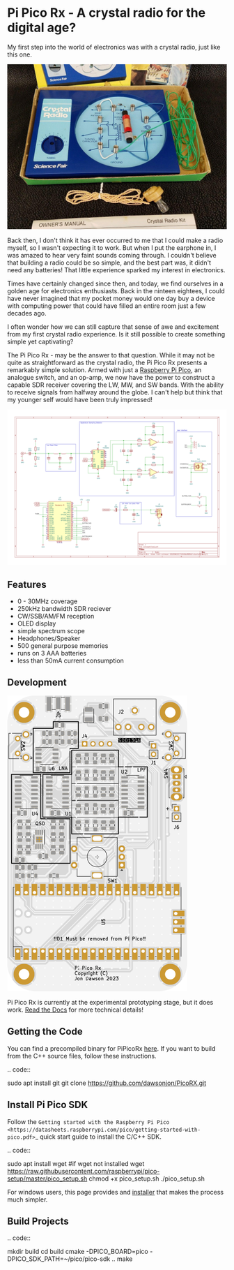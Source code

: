 Pi Pico Rx - A crystal radio for the digital age?
=================================


My first step into the world of electronics was with a crystal radio, just like this one. 

![crystal radio](images/crystal_radio.jpg)

Back then, I don't think it has ever occurred to me that I could make a radio myself, so I wasn't expecting it to work. But when I put the earphone in, I was amazed to hear very faint sounds coming through. I couldn't believe that building a radio could be so simple, and the best part was, it didn't need any batteries! That little experience sparked my interest in electronics.

Times have certainly changed since then, and today, we find ourselves in a golden age for electronics enthusiasts. Back in the ninteen eightees, I could have never imagined that my pocket money would one day buy a device with computing power that could have filled an entire room just a few decades ago.

I often wonder how we can still capture that sense of awe and excitement from my first crystal radio experience. Is it still possible to create something simple yet captivating? 

The Pi Pico Rx - may be the answer to that question. While it may not be quite as straightforward as the crystal radio, the Pi Pico Rx presents a remarkably simple solution. Armed with just a [Raspberry Pi Pico](https://www.raspberrypi.com/products/raspberry-pi-pico/), an analogue switch, and an op-amp, we now have the power to construct a capable SDR receiver covering the LW, MW, and SW bands. With the ability to receive signals from halfway around the globe. I can't help but think that my younger self would have been truly impressed!

![concept](images/concept.svg)

Features
--------

+ 0 - 30MHz coverage
+ 250kHz bandwidth SDR reciever
+ CW/SSB/AM/FM reception
+ OLED display
+ simple spectrum scope
+ Headphones/Speaker
+ 500 general purpose memories
+ runs on 3 AAA batteries
+ less than 50mA current consumption

Development
-----------

![concept](images/top.svg)

Pi Pico Rx is currently at the experimental prototyping stage, but it does work. [Read the Docs](https://101-things.readthedocs.io/en/latest/radio_receiver.html) for more technical details!

Getting the Code
----------------

You can find a precompiled binary for PiPicoRx [here](https://github.com/dawsonjon/PicoRX/raw/master/build/picorx.uf2). If you want to build from the C++ source files, follow these instructions.

.. code::

  sudo apt install git
  git clone https://github.com/dawsonjon/PicoRX.git


Install Pi Pico SDK
-------------------

Follow the `Getting started with the Raspberry Pi Pico <https://datasheets.raspberrypi.com/pico/getting-started-with-pico.pdf>`_ quick start guide to install the C/C++ SDK.

.. code::

  sudo apt install wget #if wget not installed
  wget https://raw.githubusercontent.com/raspberrypi/pico-setup/master/pico_setup.sh
  chmod +x pico_setup.sh
  ./pico_setup.sh

For windows users, this page provides and [installer](https://www.raspberrypi.com/news/raspberry-pi-pico-windows-installer/) that makes the process much simpler.
  

Build Projects
--------------

.. code::

  mkdir build
  cd build
  cmake -DPICO_BOARD=pico -DPICO_SDK_PATH=~/pico/pico-sdk ..
  make
